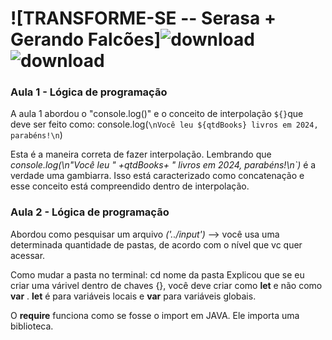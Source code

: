 # ![TRANSFORME-SE -- Serasa + Gerando Falcões]![download](https://github.com/user-attachments/assets/4375a5e0-ffd4-4deb-a24c-707699b7d194) ![download](https://github.com/user-attachments/assets/6ddc9853-7acd-42e1-a1c0-1adb8dae9bb1)

### Aula 1 - Lógica de programação 

A aula 1 abordou o "console.log()" e o conceito de interpolação `${}`que deve ser feito como: 
console.log(`\nVocê leu ${qtdBooks} livros em 2024, parabéns!\n`)

Esta é a maneira correta de fazer interpolação. Lembrando que *console.log(\n"Você leu " +qtdBooks+ " livros em 2024, parabéns!\n`)*
é a verdade uma gambiarra. Isso está caracterizado como concatenação e esse conceito está compreendido dentro de interpolação.



### Aula 2 - Lógica de programação 

Abordou como pesquisar um arquivo *('../input')* --> você usa uma determinada quantidade de pastas, de acordo com o nível que vc quer acessar.

Como mudar a pasta no terminal: cd nome da pasta 
Explicou que se eu criar uma várivel dentro de chaves {}, você deve criar como **let** e não como **var** .
**let** é para variáveis locais e **var** para variáveis globais.

O **require** funciona como se fosse o import em JAVA. Ele importa uma biblioteca.
